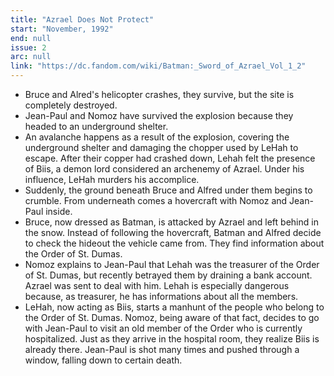 ```yaml
---
title: "Azrael Does Not Protect"
start: "November, 1992"
end: null
issue: 2
arc: null
link: "https://dc.fandom.com/wiki/Batman:_Sword_of_Azrael_Vol_1_2"
---
```


- Bruce and Alred's helicopter crashes, they survive, but the site is completely destroyed.
- Jean-Paul and Nomoz have survived the explosion because they headed to an underground shelter.
- An avalanche happens as a result of the explosion, covering the underground shelter and damaging the chopper used by LeHah to escape. After their copper had crashed down, Lehah felt the presence of Biis, a demon lord considered an archenemy of Azrael. Under his influence, LeHah murders his accomplice.
- Suddenly, the ground beneath Bruce and Alfred under them begins to crumble. From underneath comes a hovercraft with Nomoz and Jean-Paul inside.
- Bruce, now dressed as Batman, is attacked by Azrael and left behind in the snow. Instead of following the hovercraft, Batman and Alfred decide to check the hideout the vehicle came from. They find information about the Order of St. Dumas.
- Nomoz explains to Jean-Paul that Lehah was the treasurer of the Order of St. Dumas, but recently betrayed them by draining a bank account. Azrael was sent to deal with him. Lehah is especially dangerous because, as treasurer, he has informations about all the members.
- LeHah, now acting as Biis, starts a manhunt of the people who belong to the Order of St. Dumas. Nomoz, being aware of that fact, decides to go with Jean-Paul to visit an old member of the Order who is currently hospitalized. Just as they arrive in the hospital room, they realize Biis is already there. Jean-Paul is shot many times and pushed through a window, falling down to certain death.
